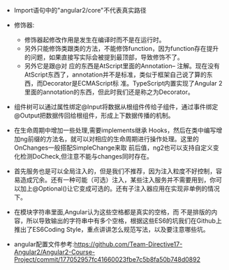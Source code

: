 + Import语句中的"angular2/core"不代表真实路径

+ 修饰器:
     + 修饰器起修改作用是发生在编译时而不是在运行时。
     + 另外只能修饰类跟类的方法，不能修饰function，因为function存在提升的问题，如果直接写实际会被提到最顶部，导致修饰不了。
     + 另外它是跟@对 应的东西是AtScript里面的Annotation– 注解。现在没有AtScript东西了，annotation并不是标准，类似于框架自己说了算的东西，而Decorator是ECMAScript标 准。TypeScript内置实现了Angular 2 里面的annotation的东西，但此时我们还是称之为Decorator。

+ 组件树可以通过属性绑定@Input将数据从根组件传给子组件，通过事件绑定@Output把数据传回给根组件，形成上下数据传播的机制。

+ 在生命周期中增加一些处理,需要implements继承 Hooks，然后在类中编写增加ng前缀的方法名，就可以对相应的生命周期进行操作处理。这里的OnChanges一般搭配SimpleChange来取 前后值，ng2也可以支持自定义变化检测DoCheck,但注意不能与changes同时存在。

+ 首先服务也是可以全局注入的，但是我们不推荐，因为注入粒度不好控制，容易造成冗余。还有一种可能（可选）注入，某些注入服务并不需要用到，你可以加上@Optional()让它变成可选的。还有子注入器应用在实现非单例的情况下。

+ 在模块字符串里面,Angular认为这些空格都是真实的空格，而 不是排版的内容，所以导致输出的字符串中有多个空格，根据这些ES6的坑我们在Github上推出了ES6Coding Style，重点讲讲怎么规范写法，以及要注意哪些坑。

+ angular配置文件参考:https://github.com/Team-Directive17-Angular2/Angular2-Course-Project/commit/177052957fc41660023fbe7c5b8fa50b748d0892
